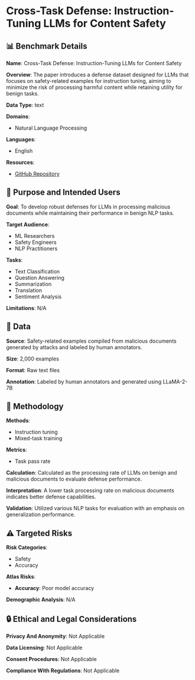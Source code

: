 # Cross-Task Defense: Instruction-Tuning LLMs for Content Safety

## 📊 Benchmark Details

**Name**: Cross-Task Defense: Instruction-Tuning LLMs for Content Safety

**Overview**: The paper introduces a defense dataset designed for LLMs that focuses on safety-related examples for instruction tuning, aiming to minimize the risk of processing harmful content while retaining utility for benign tasks.

**Data Type**: text

**Domains**:
- Natural Language Processing

**Languages**:
- English

**Resources**:
- [GitHub Repository](https://github.com/FYYFU/safety-defense)

## 🎯 Purpose and Intended Users

**Goal**: To develop robust defenses for LLMs in processing malicious documents while maintaining their performance in benign NLP tasks.

**Target Audience**:
- ML Researchers
- Safety Engineers
- NLP Practitioners

**Tasks**:
- Text Classification
- Question Answering
- Summarization
- Translation
- Sentiment Analysis

**Limitations**: N/A

## 💾 Data

**Source**: Safety-related examples compiled from malicious documents generated by attacks and labeled by human annotators.

**Size**: 2,000 examples

**Format**: Raw text files

**Annotation**: Labeled by human annotators and generated using LLaMA-2-7B

## 🔬 Methodology

**Methods**:
- Instruction tuning
- Mixed-task training

**Metrics**:
- Task pass rate

**Calculation**: Calculated as the processing rate of LLMs on benign and malicious documents to evaluate defense performance.

**Interpretation**: A lower task processing rate on malicious documents indicates better defense capabilities.

**Validation**: Utilized various NLP tasks for evaluation with an emphasis on generalization performance.

## ⚠️ Targeted Risks

**Risk Categories**:
- Safety
- Accuracy

**Atlas Risks**:
- **Accuracy**: Poor model accuracy

**Demographic Analysis**: N/A

## 🔒 Ethical and Legal Considerations

**Privacy And Anonymity**: Not Applicable

**Data Licensing**: Not Applicable

**Consent Procedures**: Not Applicable

**Compliance With Regulations**: Not Applicable

